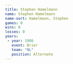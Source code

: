 ```yaml
---
title: Stephen Hamelmann
name: Stephen Hamelmann
name-sort: Hamelmann, Stephen
games: 0
wins: 0
losses: 0
years:
 - year: 1986
   event: Brier
   team: "NL"
   position: Alternate
---
```

